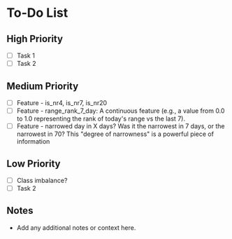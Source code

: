# To-Do List

## High Priority
- [ ] Task 1
- [ ] Task 2

## Medium Priority
- [ ] Feature - is_nr4, is_nr7, is_nr20
- [ ] Feature - range_rank_7_day: A continuous feature (e.g., a value from 0.0 to 1.0 representing the rank of today's range vs the last 7).
- [ ] Feature - narrowed day in X days? Was it the narrowest in 7 days, or the narrowest in 70? This "degree of narrowness" is a powerful piece of information

## Low Priority
- [ ] Class imbalance?
- [ ] Task 2

## Notes
- Add any additional notes or context here.